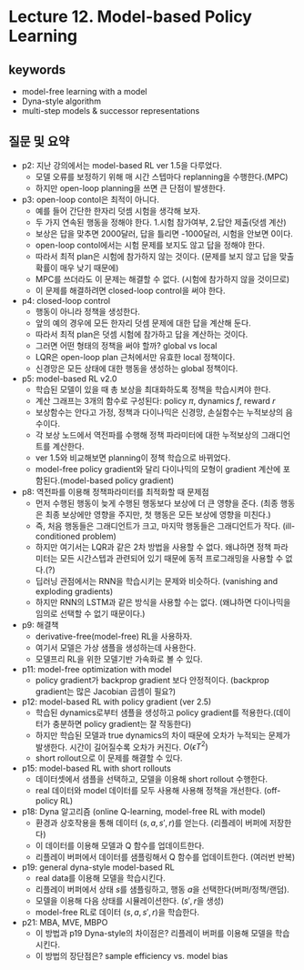 # Lecture 12. Model-based Policy Learning

## keywords
- model-free learning with a model
- Dyna-style algorithm
- multi-step models & successor representations

## 질문 및 요약
- p2: 지난 강의에서는 model-based RL ver 1.5을 다루었다.
  - 모델 오류를 보정하기 위해 매 시간 스텝마다 replanning을 수행한다.(MPC)
  - 하지만 open-loop planning을 쓰면 큰 단점이 발생한다.
- p3: open-loop contol은 최적이 아니다.
  - 예를 들어 간단한 한자리 덧셈 시험을 생각해 보자.
  - 두 가지 연속된 행동을 정해야 한다. 1.시험 참가여부, 2.답안 제출(덧셈 계산)
  - 보상은 답을 맞추면 2000달러, 답을 틀리면 -1000달러, 시험을 안보면 0이다.
  - open-loop contol에서는 시험 문제를 보지도 않고 답을 정해야 한다.
  - 따라서 최적 plan은 시험에 참가하지 않는 것이다. (문제를 보지 않고 답을 맞출 확률이 매우 낮기 때문에)
  - MPC를 쓰더라도 이 문제는 해결할 수 없다. (시험에 참가하지 않을 것이므로)
  - 이 문제를 해결하려면 closed-loop control을 써야 한다.
- p4: closed-loop control
  - 행동이 아니라 정책을 생성한다.
  - 앞의 예의 경우에 모든 한자리 덧셈 문제에 대한 답을 계산해 둔다.
  - 따라서 최적 plan은 덧셈 시험에 참가하고 답을 계산하는 것이다.
  - 그러면 어떤 형태의 정책을 써야 할까? global vs local
  - LQR은 open-loop plan 근처에서만 유효한 local 정책이다.
  - 신경망은 모든 상태에 대한 행동을 생성하는 global 정책이다.
- p5: model-based RL v2.0  
  - 학습된 모델이 있을 때 총 보상을 최대화하도록 정책을 학습시켜야 한다.
  - 계산 그래프는 3개의 함수로 구성된다: policy $\pi$, dynamics $f$, reward $r$
  - 보상함수는 안다고 가정, 정책과 다이나믹은 신경망, 손실함수는 누적보상의 음수이다.
  - 각 보상 노드에서 역전파를 수행해 정책 파라미터에 대한 누적보상의 그래디언트를 계산한다.
  - ver 1.5와 비교해보면 planning이 정책 학습으로 바뀌었다.
  - model-free policy gradient와 달리 다이나믹의 모형이 gradient 계산에 포함된다.(model-based policy gradient)
- p8: 역전파를 이용해 정책파라미터를 최적화할 때 문제점
  - 먼저 수행된 행동이 늦게 수행된 행동보다 보상에 더 큰 영향을 준다. (최종 행동은 최종 보상에만 영향을 주지만, 첫 행동은 모든 보상에 영향을 미친다.)
  - 즉, 처음 행동들은 그래디언트가 크고, 마지막 행동들은 그래디언트가 작다. (ill-conditioned problem)
  - 하지만 여기서는 LQR과 같은 2차 방법을 사용할 수 없다.  왜냐하면 정책 파라미터는 모든 시간스텝과 관련되어 있기 때문에 동적 프로그래밍을 사용할 수 없다.(?)
  - 딥러닝 관점에서는 RNN을 학습시키는 문제와 비슷하다. (vanishing and exploding gradients)
  - 하지만 RNN의 LSTM과 같은 방식을 사용할 수는 없다. (왜냐하면 다이나믹을 임의로 선택할 수 없기 때문이다.)
- p9: 해결책
  - derivative-free(model-free) RL을 사용하자.
  - 여기서 모델은 가상 샘플을 생성하는데 사용한다.
  - 모델프리 RL을 위한 모델기반 가속화로 볼 수 있다.
- p11: model-free optimization with model
  - policy gradient가 backprop gradient 보다 안정적이다. (backprop gradient는 많은 Jacobian 곱셈이 필요?)
- p12: model-based RL with policy gradient (ver 2.5)
  - 학습된 dynamics로부터 샘플을 생성하고 policy gradient를 적용한다.(데이터가 충분하면 policy gradient는 잘 작동한다)
  - 하지만 학습된 모델과 true dynamics의 차이 때문에 오차가 누적되는 문제가 발생한다. 시간이 길어질수록 오차가 커진다. $O(\epsilon T^2)$
  - short rollout으로 이 문제를 해결할 수 있다.
- p15: model-based RL with short rollouts
  - 데이터셋에서 샘플을 선택하고, 모델을 이용해 short rollout 수행한다.
  - real 데이터와 model 데이터를 모두 사용해 사용해 정책을 개선한다. (off-policy RL)
- p18: Dyna 알고리즘 (online Q-learning, model-free RL with model)
  - 환경과 상호작용을 통해 데이터 $(s,a,s',r$)를 얻는다. (리플레이 버퍼에 저장한다)
  - 이 데이터를 이용해 모델과 Q 함수를 업데이트한다.
  - 리플레이 버퍼에서 데이터를 샘플링해서 Q 함수를 업데이트한다. (여러번 반복)
- p19: general dyna-style model-based RL
  - real data를 이용해 모델을 학습시킨다.
  - 리플레이 버퍼에서 상태 $s$를 샘플링하고, 행동 $a$을 선택한다(버퍼/정책/랜덤).
  - 모델을 이용해 다음 상태를 시뮬레이션한다. ($s',r$을 생성)
  - model-free RL로 데이터 $(s,a,s',r)$을 학습한다.
- p21: MBA, MVE, MBPO
  - 이 방법과 p19 Dyna-style의 차이점은? 리플레이 버퍼를 이용해 모델을 학습시킨다.
  - 이 방법의 장단점은? sample efficiency vs. model bias
